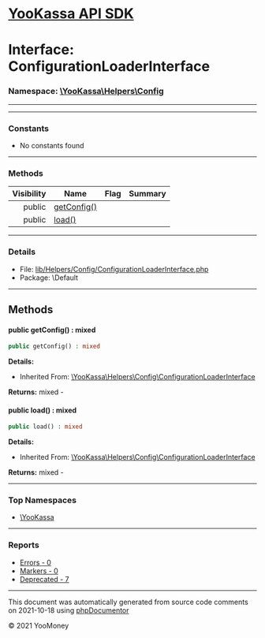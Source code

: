 # [YooKassa API SDK](../home.md)

# Interface: ConfigurationLoaderInterface
### Namespace: [\YooKassa\Helpers\Config](../namespaces/yookassa-helpers-config.md)
---
---
### Constants
* No constants found
---
### Methods
| Visibility | Name | Flag | Summary |
| ----------:| ---- | ---- | ------- |
| public | [getConfig()](../classes/YooKassa-Helpers-Config-ConfigurationLoaderInterface.md#method_getConfig) |  |  |
| public | [load()](../classes/YooKassa-Helpers-Config-ConfigurationLoaderInterface.md#method_load) |  |  |

---
### Details
* File: [lib/Helpers/Config/ConfigurationLoaderInterface.php](../../lib/Helpers/Config/ConfigurationLoaderInterface.php)
* Package: \Default
---
## Methods
<a name="method_getConfig" class="anchor"></a>
#### public getConfig() : mixed

```php
public getConfig() : mixed
```

**Details:**
* Inherited From: [\YooKassa\Helpers\Config\ConfigurationLoaderInterface](../classes/YooKassa-Helpers-Config-ConfigurationLoaderInterface.md)

**Returns:** mixed - 


<a name="method_load" class="anchor"></a>
#### public load() : mixed

```php
public load() : mixed
```

**Details:**
* Inherited From: [\YooKassa\Helpers\Config\ConfigurationLoaderInterface](../classes/YooKassa-Helpers-Config-ConfigurationLoaderInterface.md)

**Returns:** mixed - 




---

### Top Namespaces

* [\YooKassa](../namespaces/yookassa.md)

---

### Reports
* [Errors - 0](../reports/errors.md)
* [Markers - 0](../reports/markers.md)
* [Deprecated - 7](../reports/deprecated.md)

---

This document was automatically generated from source code comments on 2021-10-18 using [phpDocumentor](http://www.phpdoc.org/)

&copy; 2021 YooMoney